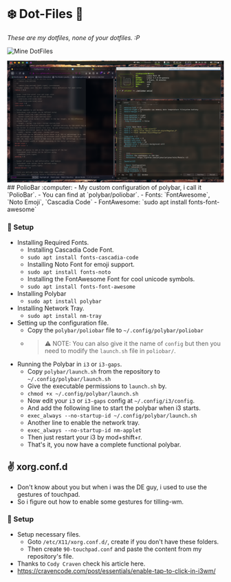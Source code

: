 # :snowflake: Dot-Files :rocket:
*These are my dotfiles, none of your dotfiles. :P*

![Mine DotFiles](https://i.imgur.com/a0qDdtI.png)

<div style="text-align:center"><img src="./screenshots/custom_polybar.png" /></div>
## PolioBar :computer:
- My custom configuration of polybar, i call it `PolioBar`.
- You can find at `polybar/poliobar`.
- Fonts: `FontAwesome`, `Noto Emoji`, `Cascadia Code`
- FontAwesome: `sudo apt install fonts-font-awesome`

### :rocket: Setup
- Installing Required Fonts.
    + Installing Cascadia Code Font.
    + `sudo apt install fonts-cascadia-code`
    + Installing Noto Font for emoji support.
    + `sudo apt install fonts-noto`
    + Installing the FontAwesome Font for cool unicode symbols.
    + `sudo apt install fonts-font-awesome`
- Installing Polybar
    + `sudo apt install polybar`
- Installing Network Tray.
    + `sudo apt install nm-tray`
- Setting up the configuration file.
    + Copy the `polybar/poliobar` file to `~/.config/polybar/poliobar`
    + > :warning: NOTE: You can also give it the name of `config` but then you need to modify the `launch.sh` file in `poliobar/`.
- Running the Polybar in `i3` or `i3-gaps`.
    + Copy `polybar/launch.sh` from the repository to  `~/.config/polybar/launch.sh`
    + Give the executable permissions to `launch.sh` by.
    + `chmod +x ~/.config/polybar/launch.sh`
    + Now edit your `i3` or `i3-gaps` config at `~/.config/i3/config`.
    + And add the following line to start the polybar when i3 starts.
    + `exec_always --no-startup-id ~/.config/polybar/launch.sh`
    + Another line to enable the network tray.
    + `exec_always --no-startup-id nm-applet`
    + Then just restart your i3 by <key>mod+shift+r</key>.
    + That's it, you now have a complete functional polybar.


## :v: xorg.conf.d
- Don't know about you but when i was the DE guy, i used to use the gestures of touchpad.
- So i figure out how to enable some gestures for tilling-wm.
### :rocket: Setup
- Setup necessary files.
    + Goto `/etc/X11/xorg.conf.d/`, create if you don't have these folders. 
    + Then create `90-touchpad.conf` and paste the content from my repository's file.
- Thanks to `Cody Craven` check his article here.
- https://cravencode.com/post/essentials/enable-tap-to-click-in-i3wm/


